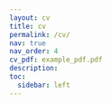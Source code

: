 ```yaml
---
layout: cv
title: cv
permalink: /cv/
nav: true
nav_order: 4
cv_pdf: example_pdf.pdf
description: 
toc:
  sidebar: left
---
```

